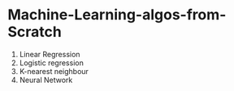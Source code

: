 # Machine-Learning-algos-from-Scratch
1) Linear Regression
2) Logistic regression
3) K-nearest neighbour
4) Neural Network
